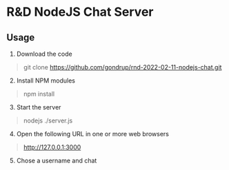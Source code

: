 # R&D NodeJS Chat Server

## Usage

1. Download the code
> git clone https://github.com/gondrup/rnd-2022-02-11-nodejs-chat.git
2. Install NPM modules
> npm install
3. Start the server
> nodejs ./server.js
4. Open the following URL in one or more web browsers
> http://127.0.0.1:3000
5. Chose a username and chat
